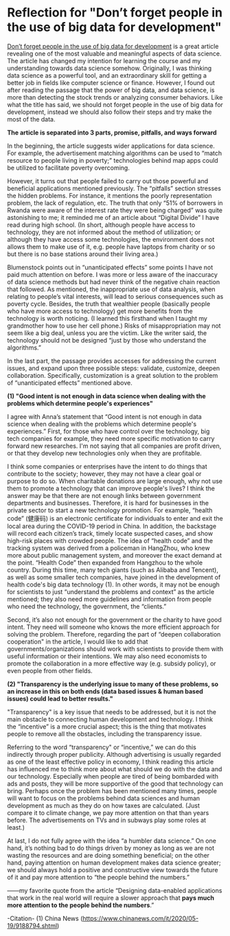 # Reflection for "Don’t forget people in the use of big data for development" 

  [Don’t forget people in the use of big data for development](https://www.nature.com/articles/d41586-018-06215-5) is a great article revealing one of the most valuable and meaningful aspects of data science. The article has changed my intention for learning the course and my understanding towards data science somehow. Originally, I was thinking data science as a powerful tool, and an extraordinary skill for getting a better job in fields like computer science or finance. However, I found out after reading the passage that the power of big data, and data science, is more than detecting the stock trends or analyzing consumer behaviors. Like what the title has said, we should not forget people in the use of big data for development, instead we should also follow their steps and try make the most of the data.

  **The article is separated into 3 parts, promise, pitfalls, and ways forward**

  In the beginning, the article suggests wider applications for data science. For example, the advertisement matching algorithms can be used to “match resource to people living in poverty;” technologies behind map apps could be utilized to facilitate poverty overcoming. 

  However, it turns out that people failed to carry out those powerful and beneficial applications mentioned previously. The “pitfalls” section stresses the hidden problems. For instance, it mentions the poorly representation problem, the lack of regulation, etc. The truth that only “51% of borrowers in Rwanda were aware of the interest rate they were being charged” was quite astonishing to me; it reminded me of an article about “Digital Divide” I have read during high school. (In short, although people have access to technology, they are not informed about the method of utilization; or although they have access some technologies, the environment does not allows them to make use of it, e.g. people have laptops from charity or so but there is no base stations around their living area.) 

  Blumenstock points out in “unanticipated effects” some points I have not paid much attention on before. I was more or less aware of the inaccuracy of data science methods but had never think of the negative chain reaction that followed. As mentioned, the inappropriate use of data analysis, when relating to people’s vital interests, will lead to serious consequences such as poverty cycle. Besides, the truth that wealthier people (basically people who have more access to technology) get more benefits from the technology is worth noticing. (I learned this firsthand when I taught my grandmother how to use her cell phone.) Risks of misappropriation may not seem like a big deal, unless you are the victim. Like the writer said, the technology should not be designed “just by those who understand the algorithms.”

  In the last part, the passage provides accesses for addressing the current issues, and expand upon three possible steps: validate, customize, deepen collaboration. Specifically, customization is a great solution to the problem of  “unanticipated effects” mentioned above.

**(1) "Good intent is not enough in data science when dealing with the problems which determine people's experiences"**

  I agree with Anna’s statement that “Good intent is not enough in data science when dealing with the problems which determine people's experiences.” First, for those who have control over the technology, big tech companies for example, they need more specific motivation to carry forward new researches. I'm not saying that all companies are profit driven, or that they develop new technologies only when they are profitable. 

  I think some companies or enterprises have the intent to do things that contribute to the society; however, they may not have a clear goal or purpose to do so. When charitable donations are large enough, why not use them to promote a technology that can improve people's lives? I think the answer may be that there are not enough links between government departments and businesses. Therefore, it is hard for businesses in the private sector to start a new technology promotion. For example, “health code” (健康码) is an electronic certificate for individuals to enter and exit the local area during the COVID-19 period in China. In addition, the backstage will record each citizen’s track, timely locate suspected cases, and show high-risk places with crowded people. The idea of “health code” and the tracking system was derived from a policeman in HangZhou, who knew more about public management system, and moreover the exact demand at the point. “Health Code” then expanded from Hangzhou to the whole country. During this time, many tech giants (such as Alibaba and Tencent), as well as some smaller tech companies, have joined in the development of health code's big data technology (1). In other words, it may not be enough for scientists to just “understand the problems and context” as the article mentioned; they also need more guidelines and information from people who need the technology, the government, the “clients.” 

  Second, it’s also not enough for the government or the charity to have good intent. They need will someone who knows the more efficient approach for solving the problem. Therefore, regarding the part of “deepen collaboration cooperation" in the article, I would like to add that governments/organizations should work with scientists to provide them with useful information or their intentions. We may also need economists to promote the collaboration in a more effective way (e.g. subsidy policy), or even people from other fields.

**(2) "Transparency is the underlying issue to many of these problems, so an increase in this on both ends (data based issues & human based issues) could lead to better results."** 

  "Transparency" is a key issue that needs to be addressed, but it is not the main obstacle to connecting human development and technology. I think the “incentive” is a more crucial aspect; this is the thing that motivates people to remove all the obstacles, including the transparency issue. 

  Referring to the word “transparency" or “incentive,” we can do this indirectly through proper publicity. Although advertising is usually regarded as one of the least effective policy in economy, I think reading this article has influenced me to think more about what should we do with the data and our technology. Especially when people are tired of being bombarded with ads and posts, they will be more supportive of the good that technology can bring. Perhaps once the problem has been mentioned many times, people will want to focus on the problems behind data sciences and human development as much as they do on how taxes are calculated. (Just compare it to climate change, we pay more attention on that than years before. The advertisements on TVs and in subways play some roles at least.)

  At last, I do not fully agree with the idea “a humbler data science.” On one hand, it’s nothing bad to do things driven by money as long as we are not wasting the resources and are doing something beneficial; on the other hand, paying attention on human development makes data science greater; we should always hold a positive and constructive view towards the future of it and pay more attention to “the people behind the numbers.”

——my favorite quote from the article “Designing data-enabled applications that work in the real world will require a slower approach that **pays much more attention to the people behind the numbers**.”

-Citation-
(1) China News (https://www.chinanews.com/it/2020/05-19/9188794.shtml)
